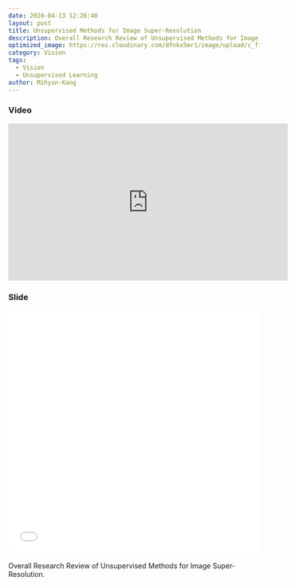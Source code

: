 ```yaml
---
date: 2020-04-13 12:26:40
layout: post
title: Unsupervised Methods for Image Super-Resolution
description: Overall Research Review of Unsupervised Methods for Image Super-Resolution.
optimized_image: https://res.cloudinary.com/dfnkx5mr1/image/upload/c_fit,h_200,q_100,w_380/v1602308423/post_img/Screenshot-from-2019-08-30-22-56-05_kmhbwi.png
category: Vision
tags:
  - Vision
  - Unsupervised Learning
author: Mihyun-Kang
---
```


### Video
<iframe width="560" height="315" src="https://www.youtube.com/embed/mIFSPXRjZqs" frameborder="0" allow="accelerometer; autoplay; clipboard-write; encrypted-media; gyroscope; picture-in-picture" allowfullscreen></iframe>

### Slide
<iframe src="//www.slideshare.net/slideshow/embed_code/key/kERKwVcdQRAdFz" width="595" height="485" frameborder="0" marginwidth="0" marginheight="0" scrolling="no" style="border:1px solid #CCC; border-width:0px; margin-bottom:5px; max-width: 100%;" allowfullscreen> </iframe> 

Overall Research Review of Unsupervised Methods for Image Super-Resolution.